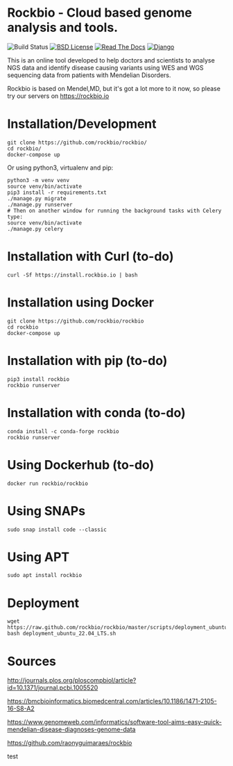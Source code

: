 # Rockbio - Cloud based genome analysis and tools.

![Build Status](https://travis-ci.org/rockbio/rockbio.svg?branch=master)
[![BSD License](https://img.shields.io/badge/License-BSD%203--Clause-blue.svg)](https://opensource.org/licenses/BSD-3-Clause)
[![Read The Docs](https://readthedocs.org/projects/rockbio/badge/?version=latest)](http://rockbio.readthedocs.io/en/latest/)
[![Django](https://www.djangoproject.com/m/img/badges/djangopowered126x54.gif)](https://www.djangoproject.com)

This is an online tool developed to help doctors and scientists to analyse NGS data and identify disease causing variants using WES and WGS sequencing data from patients with Mendelian Disorders.

Rockbio is based on Mendel,MD, but it's got a lot more to it now, so please try our servers on https://rockbio.io

Installation/Development
========================

    git clone https://github.com/rockbio/rockbio/
    cd rockbio/
    docker-compose up

Or using python3, virtualenv and pip: 

    python3 -m venv venv
    source venv/bin/activate
    pip3 install -r requirements.txt
    ./manage.py migrate
    ./manage.py runserver
    # Then on another window for running the background tasks with Celery type:
    source venv/bin/activate
    ./manage.py celery

Installation with Curl (to-do)
==============================
    curl -Sf https://install.rockbio.io | bash

# Installation using Docker
    git clone https://github.com/rockbio/rockbio
    cd rockbio
    docker-compose up

# Installation with pip (to-do)
    pip3 install rockbio
    rockbio runserver

# Installation with conda (to-do)
    conda install -c conda-forge rockbio
    rockbio runserver

# Using Dockerhub (to-do)
    docker run rockbio/rockbio

# Using SNAPs
    sudo snap install code --classic

# Using APT
    sudo apt install rockbio

# Deployment

    wget https://raw.github.com/rockbio/rockbio/master/scripts/deployment_ubuntu_22.04_LTS.sh
    bash deployment_ubuntu_22.04_LTS.sh

Sources
=======
http://journals.plos.org/ploscompbiol/article?id=10.1371/journal.pcbi.1005520

https://bmcbioinformatics.biomedcentral.com/articles/10.1186/1471-2105-16-S8-A2

https://www.genomeweb.com/informatics/software-tool-aims-easy-quick-mendelian-disease-diagnoses-genome-data

https://github.com/raonyguimaraes/rockbio

test
